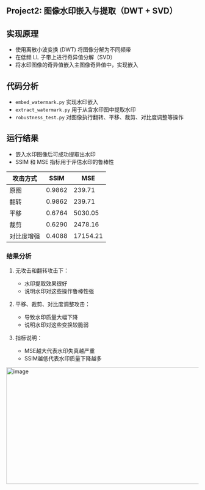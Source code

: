 ## Project2: 图像水印嵌入与提取（DWT + SVD）

## 实现原理

- 使用离散小波变换 (DWT) 将图像分解为不同频带
- 在低频 LL 子带上进行奇异值分解（SVD）
- 将水印图像的奇异值嵌入主图像奇异值中，实现嵌入

## 代码分析

- `embed_watermark.py` 实现水印嵌入
- `extract_watermark.py` 用于从含水印图中提取水印
- `robustness_test.py` 对图像执行翻转、平移、裁剪、对比度调整等操作

## 运行结果

- 嵌入水印图像后可成功提取出水印
- SSIM 和 MSE 指标用于评估水印的鲁棒性

| 攻击方式       | SSIM    | MSE       |
|----------------|---------|-----------|
| 原图           | 0.9862  | 239.71    |
| 翻转           | 0.9862  | 239.71    |
| 平移           | 0.6764  | 5030.05   |
| 裁剪           | 0.6290  | 2478.16   |
| 对比度增强     | 0.4088  | 17154.21  |

### 结果分析

1. 无攻击和翻转攻击下：
   - 水印提取效果很好
   - 说明水印对这些操作鲁棒性强

2. 平移、裁剪、对比度调整攻击：
   - 导致水印质量大幅下降
   - 说明水印对这些变换较脆弱

3. 指标说明：
   - MSE越大代表水印失真越严重
   - SSIM越低代表水印质量下降越多

<img width="906" height="305" alt="image" src="https://github.com/user-attachments/assets/b1323f06-de73-4a7a-b546-10d507e6c04c" />

